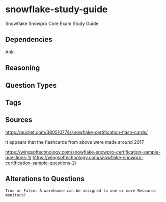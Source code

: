 # snowflake-study-guide
Snowflake Snowpro Core Exam Study Guide

## Dependencies
Anki

## Reasoning

## Question Types

## Tags

## Sources
https://quizlet.com/380510774/snowflake-certification-flash-cards/

It appears that the flashcards from above were made around 2017

https://wingsoftechnology.com/snowflake-snowpro-certification-sample-questions-1/
https://wingsoftechnology.com/snowflake-snowpro-certification-sample-questions-2/






## Alterations to Questions

`True or False: A warehouse can be assigned to one or more Resource monitors?`
